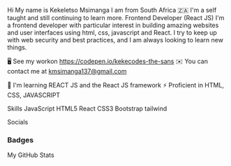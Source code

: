 Hi My name is Kekeletso Msimanga I am from South Africa 🇿🇦 
I'm a self taught and still continuing to learn more.
Frontend Developer (React JS)
I'm a frontend developer with particular interest in building amazing websites and user interfaces using html, css, javascript and React. I try to keep up with web security and best practices, and I am always looking to learn new things.

🖥️  See my workon https://codepen.io/kekecodes-the-sans
✉️  You can contact me at kmsimanga137@gmail.com

🧠  I'm learning REACT JS and the React JS framework 
⚡  Proficient in HTML, CSS, JAVASCRIPT


Skills
JavaScript HTML5 React CSS3 Bootstrap tailwind 

Socials
      


### Badges
My GitHub Stats
